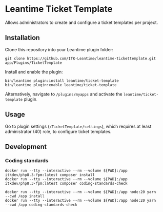 # Leantime Ticket Template

Allows administrators to create and configure a ticket templates per project.

## Installation

Clone this repository into your Leantime plugin folder:

``` shell
git clone https://github.com/ITK-Leantime/leantime-tickettemplate.git app/Plugins/TicketTemplate
```

Install and enable the plugin:

``` shell
bin/leantime plugin:install leantime/ticket-template
bin/leantime plugin:enable leantime/ticket-template
```

Alternatively, navigate to `/plugins/myapps` and activate the
`leantime/ticket-template` plugin.

## Usage

Go to plugin settings (`/TicketTemplate/settings`),
which requires at least administrator (40) role,
to configure ticket templates.

## Development

### Coding standards

``` shell
docker run --tty --interactive --rm --volume ${PWD}:/app itkdev/php8.3-fpm:latest composer install
docker run --tty --interactive --rm --volume ${PWD}:/app itkdev/php8.3-fpm:latest composer coding-standards-check
```

```shell
docker run --tty --interactive --rm --volume ${PWD}:/app node:20 yarn --cwd /app install
docker run --tty --interactive --rm --volume ${PWD}:/app node:20 yarn --cwd /app coding-standards-check
```
